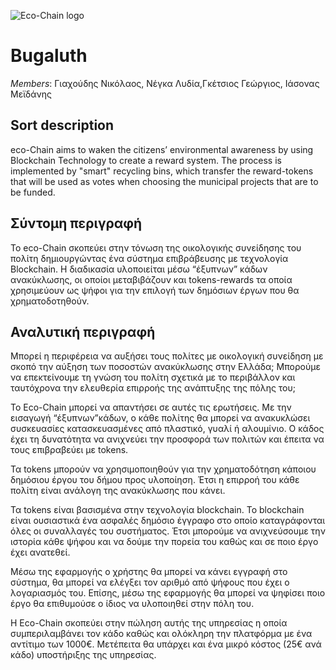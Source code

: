 ![Eco-Chain logo](/images/logo.png)

# Bugaluth
*Members*: Γιαχούδης Νικόλαος, Νέγκα Λυδία,Γκέτσιος Γεώργιος, Ιάσονας  Mεϊδάνης

## Sort description
eco-Chain aims to waken the citizens’ environmental awareness by using Blockchain Technology to create a reward system. The process is implemented by "smart" recycling bins, which transfer the reward-tokens that will be used as votes when choosing the municipal projects that are to be funded.

## Σύντομη περιγραφή
Το eco-Chain σκοπεύει στην τόνωση της οικολογικής συνείδησης  του πολίτη δημιουργώντας ένα σύστημα επιβράβευσης με τεχνολογία Blockchain. Η διαδικασία υλοποιείται μέσω “έξυπνων” κάδων ανακύκλωσης, οι οποίοι μεταβιβάζουν και tokens-rewards τα οποία χρησιμεύουν ως ψήφοι για την επιλογή των δημόσιων έργων που θα χρηματοδοτηθούν.

## Αναλυτική περιγραφή
Μπορεί η περιφέρεια να αυξήσει τους πολίτες με οικολογική συνείδηση με σκοπό την  αύξηση των ποσοστών ανακύκλωσης στην Ελλάδα; Μπορούμε να επεκτείνουμε τη γνώση του πολίτη σχετικά με το περιβάλλον και ταυτόχρονα την ελευθερία επιρροής της ανάπτυξης της πόλης του;

Το Eco-Chain μπορεί να απαντήσει σε αυτές τις ερωτήσεις. Με την εισαγωγή “έξυπνων”κάδων, ο κάθε πολίτης θα μπορεί να ανακυκλώσει συσκευασίες κατασκευασμένες από πλαστικό, γυαλί ή αλουμίνιο. Ο κάδος έχει τη δυνατότητα να ανιχνεύει την προσφορά των πολιτών και έπειτα να τους επιβραβεύει με tokens.

Τα tokens μπορούν να χρησιμοποιηθούν για την χρηματοδότηση κάποιου δημόσιου έργου του δήμου προς υλοποίηση.
Έτσι η επιρροή του κάθε πολίτη είναι ανάλογη της ανακύκλωσης που κάνει.

Τα tokens είναι βασισμένα στην τεχνολογία blockchain. Το blockchain είναι ουσιαστικά ένα ασφαλές δημόσιο έγγραφο στο οποίο καταγράφονται όλες οι συναλλαγές του συστήματος. Έτσι μπορούμε να ανιχνεύσουμε την ιστορία κάθε ψήφου και να δούμε την πορεία του καθώς και σε ποιο έργο έχει ανατεθεί.

Μέσω της εφαρμογής ο χρήστης θα μπορεί να κάνει εγγραφή στο σύστημα, θα μπορεί να ελέγξει τον αριθμό από ψήφους που έχει ο λογαριασμός του. Επίσης, μέσω της εφαρμογής θα μπορεί να ψηφίσει ποιο έργο θα επιθυμούσε ο ίδιος να υλοποιηθεί στην πόλη του.

Η Eco-Chain σκοπεύει στην πώληση αυτής της υπηρεσίας η οποία συμπεριλαμβάνει τον κάδο καθώς και ολόκληρη την πλατφόρμα με ένα αντίτιμο των 1000€. Μετέπειτα θα υπάρχει και ένα μικρό κόστος (25€ ανά κάδο) υποστήριξης της υπηρεσίας.
